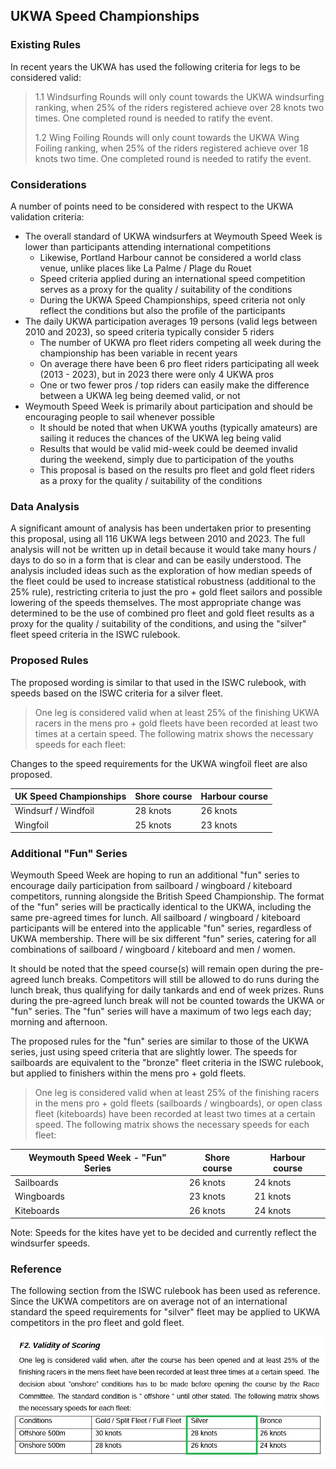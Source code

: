 ## UKWA Speed Championships

### Existing Rules

In recent years the UKWA has used the following criteria for legs to be considered valid:

> 1.1 Windsurfing Rounds will only count towards the UKWA windsurfing ranking, when 25% of the riders registered achieve over 28 knots two times. One completed round is needed to ratify the event.
>
> 1.2 Wing Foiling Rounds will only count towards the UKWA Wing Foiling ranking, when 25% of the riders registered achieve over 18 knots two time. One completed round is needed to ratify the event.



### Considerations

A number of points need to be considered with respect to the UKWA validation criteria:

- The overall standard of UKWA windsurfers at Weymouth Speed Week is lower than participants attending international competitions
  - Likewise, Portland Harbour cannot be considered a world class venue, unlike places like La Palme / Plage du Rouet
  - Speed criteria applied during an international speed competition serves as a proxy for the quality / suitability of the conditions
  - During the UKWA Speed Championships, speed criteria not only reflect the conditions but also the profile of the participants
- The daily UKWA participation averages 19 persons (valid legs between 2010 and 2023), so speed criteria typically consider 5 riders
  - The number of UKWA pro fleet riders competing all week during the championship has been variable in recent years
  - On average there have been 6 pro fleet riders participating all week (2013 - 2023), but in 2023 there were only 4 UKWA pros
  - One or two fewer pros / top riders can easily make the difference between a UKWA leg being deemed valid, or not
- Weymouth Speed Week is primarily about participation and should be encouraging people to sail whenever possible
  - It should be noted that when UKWA youths (typically amateurs) are sailing it reduces the chances of the UKWA leg being valid
  - Results that would be valid mid-week could be deemed invalid during the weekend, simply due to participation of the youths
  - This proposal is based on the results pro fleet and gold fleet riders as a proxy for the quality / suitability of the conditions



### Data Analysis

A significant amount of analysis has been undertaken prior to presenting this proposal, using all 116 UKWA legs between 2010 and 2023. The full analysis will not be written up in detail because it would take many hours / days to do so in a form that is clear and can be easily understood. The analysis included ideas such as the exploration of how median speeds of the fleet could be used to increase statistical robustness (additional to the 25% rule), restricting criteria to just the pro + gold fleet sailors and possible lowering of the speeds themselves. The most appropriate change was determined to be the use of combined pro fleet and gold fleet results as a proxy for the quality / suitability of the conditions, and using the "silver" fleet speed criteria in the ISWC rulebook.




### Proposed Rules

The proposed wording is similar to that used in the ISWC rulebook, with speeds based on the ISWC criteria for a silver fleet.

> One leg is considered valid when at least 25% of the finishing UKWA racers in the mens pro + gold fleets have been recorded at least two times at a certain speed. The following matrix shows the necessary speeds for each fleet:

Changes to the speed requirements for the UKWA wingfoil fleet are also proposed.

| UK Speed Championships | Shore course | Harbour course |
| ---------------------- | ------------ | -------------- |
| Windsurf / Windfoil    | 28 knots     | 26 knots       |
| Wingfoil               | 25 knots     | 23 knots       |




### Additional "Fun" Series

Weymouth Speed Week are hoping to run an additional "fun" series to encourage daily participation from sailboard / wingboard / kiteboard competitors, running alongside the British Speed Championship. The format of the "fun" series will be practically identical to the UKWA, including the same pre-agreed times for lunch. All sailboard / wingboard / kiteboard participants will be entered into the applicable "fun" series, regardless of UKWA membership. There will be six different "fun" series, catering for all combinations of sailboard / wingboard / kiteboard and men / women.

It should be noted that the speed course(s) will remain open during the pre-agreed lunch breaks. Competitors will still be allowed to do runs during the lunch break, thus qualifying for daily tankards and end of week prizes. Runs during the pre-agreed lunch break will not be counted towards the UKWA or "fun" series. The "fun" series will have a maximum of two legs each day; morning and afternoon.

The proposed rules for the "fun" series are similar to those of the UKWA series, just using speed criteria that are slightly lower. The speeds for sailboards are equivalent to the "bronze" fleet criteria in the ISWC rulebook, but applied to finishers within the mens pro + gold fleets.

> One leg is considered valid when at least 25% of the finishing racers in the mens pro + gold fleets (sailboards / wingboards), or open class fleet (kiteboards) have been recorded at least two times at a certain speed. The following matrix shows the necessary speeds for each fleet:

| Weymouth Speed Week - "Fun" Series | Shore course | Harbour course |
| ---------------------------------- | ------------ | -------------- |
| Sailboards                         | 26 knots     | 24 knots       |
| Wingboards                         | 23 knots     | 21 knots       |
| Kiteboards                         | 26 knots     | 24 knots       |

Note: Speeds for the kites have yet to be decided and currently reflect the windsurfer speeds.




### Reference

The following section from the ISWC rulebook has been used as reference. Since the UKWA competitors are on average not of an international standard the speed requirements for "silver" fleet may be applied to UKWA competitors in the pro fleet and gold fleet.

![ISWC](iswc.png)
